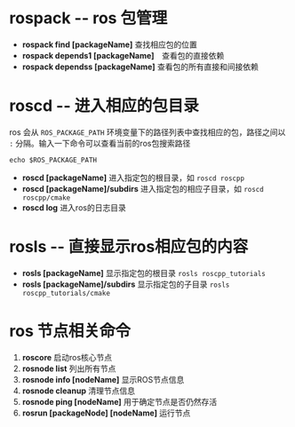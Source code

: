 # rospack -- ros 包管理
* **rospack find [packageName]** 查找相应包的位置
* **rospack depends1 [packageName]**　查看包的直接依赖
* **rospack dependss [packageName]** 查看包的所有直接和间接依赖
# roscd -- 进入相应的包目录

ros 会从 `ROS_PACKAGE_PATH` 环境变量下的路径列表中查找相应的包，路径之间以 `:` 分隔。输入一下命令可以查看当前的ros包搜索路径
```shell
echo $ROS_PACKAGE_PATH
```

* **roscd [packageName]** 进入指定包的根目录，如 `roscd roscpp`
* **roscd [packageName]/subdirs** 进入指定包的相应子目录，如 `roscd roscpp/cmake`
* **roscd log** 进入ros的日志目录

# rosls -- 直接显示ros相应包的内容

* **rosls [packageName]** 显示指定包的根目录 `rosls roscpp_tutorials`
* **rosls [packageName]/subdirs** 显示指定包的子目录 `rosls roscpp_tutorials/cmake`

# ros 节点相关命令
1. **roscore** 启动ros核心节点
2. **rosnode list** 列出所有节点
3. **rosnode info [nodeName]** 显示ROS节点信息
4. **rosnode cleanup** 清理节点信息
5. **rosnode ping [nodeName]** 用于确定节点是否仍然存活
6. **rosrun [packageNode] [nodeName]** 运行节点

